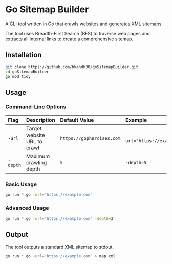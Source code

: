 # Go Sitemap Builder

A CLI tool written in Go that crawls websites and generates XML sitemaps.

The tool uses Breadth-First Search (BFS) to traverse web pages and extracts all internal links to create a comprehensive sitemap.

## Installation

```bash
git clone https://github.com/bkandh30/goSitemapBuilder.git
cd goSitemapBuilder
go mod tidy
```

## Usage

### Command-Line Options

| Flag     | Description                 | Default Value             | Example                      |
| :------- | :-------------------------- | :------------------------ | :--------------------------- |
| `-url`   | Target website URL to crawl | `https://gophercises.com` | `-url="https://example.com"` |
| `-depth` | Maximum crawling depth      | `5`                       | `-depth=5`                   |

### Basic Usage

```bash
go run *.go -url="https://example.com"
```

### Advanced Usage

```bash
go run *.go -url="https://example.com" -depth=3
```

## Output

The tool outputs a standard XML sitemap to stdout.

```bash
go run *.go -url="https://example.com" > map.xml
```
